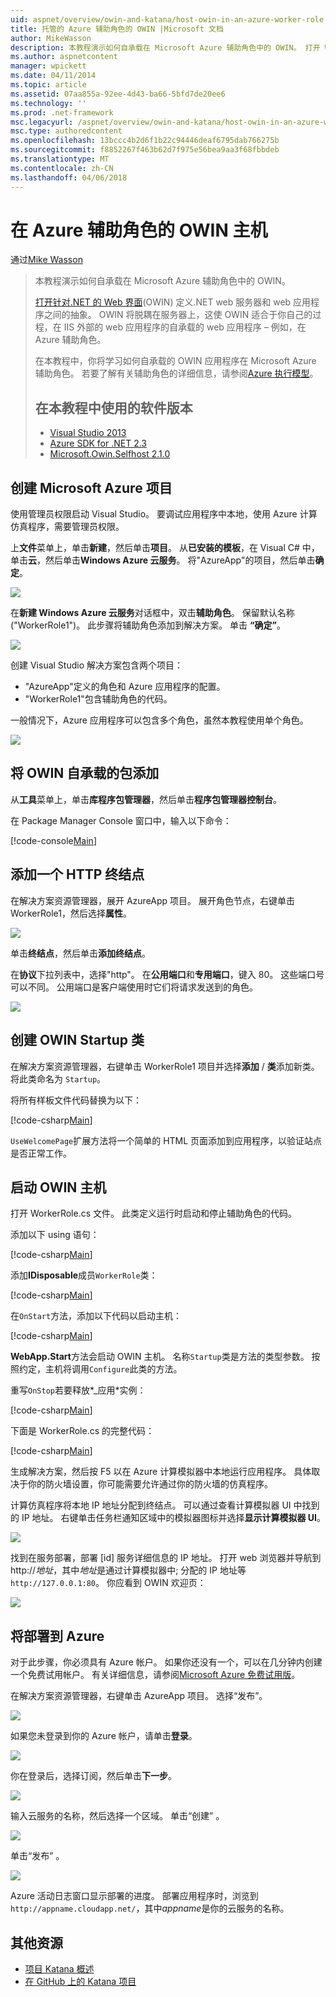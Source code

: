 ```yaml
---
uid: aspnet/overview/owin-and-katana/host-owin-in-an-azure-worker-role
title: 托管的 Azure 辅助角色的 OWIN |Microsoft 文档
author: MikeWasson
description: 本教程演示如何自承载在 Microsoft Azure 辅助角色中的 OWIN。 打开 Web 接口的.NET (OWIN) 定义.NET web 服务器之间的抽象...
ms.author: aspnetcontent
manager: wpickett
ms.date: 04/11/2014
ms.topic: article
ms.assetid: 07aa855a-92ee-4d43-ba66-5bfd7de20ee6
ms.technology: ''
ms.prod: .net-framework
msc.legacyurl: /aspnet/overview/owin-and-katana/host-owin-in-an-azure-worker-role
msc.type: authoredcontent
ms.openlocfilehash: 13bccc4b2d6f1b22c94446deaf6795dab766275b
ms.sourcegitcommit: f8852267f463b62d7f975e56bea9aa3f68fbbdeb
ms.translationtype: MT
ms.contentlocale: zh-CN
ms.lasthandoff: 04/06/2018
---
```

<a name="host-owin-in-an-azure-worker-role"></a>在 Azure 辅助角色的 OWIN 主机
====================
通过[Mike Wasson](https://github.com/MikeWasson)

> 本教程演示如何自承载在 Microsoft Azure 辅助角色中的 OWIN。
> 
> [打开针对.NET 的 Web 界面](http://owin.org/)(OWIN) 定义.NET web 服务器和 web 应用程序之间的抽象。 OWIN 将脱耦在服务器上，这使 OWIN 适合于你自己的过程，在 IIS 外部的 web 应用程序的自承载的 web 应用程序 – 例如，在 Azure 辅助角色。
> 
> 在本教程中，你将学习如何自承载的 OWIN 应用程序在 Microsoft Azure 辅助角色。 若要了解有关辅助角色的详细信息，请参阅[Azure 执行模型](https://azure.microsoft.com/documentation/articles/fundamentals-application-models/#CloudServices)。
> 
> ## <a name="software-versions-used-in-the-tutorial"></a>在本教程中使用的软件版本
> 
> 
> - [Visual Studio 2013](https://www.microsoft.com/visualstudio/eng/2013-downloads)
> - [Azure SDK for .NET 2.3](https://azure.microsoft.com/downloads/)
> - [Microsoft.Owin.Selfhost 2.1.0](http://www.nuget.org/packages/Microsoft.Owin.SelfHost/2.1.0)


## <a name="create-a-microsoft-azure-project"></a>创建 Microsoft Azure 项目

使用管理员权限启动 Visual Studio。 要调试应用程序中本地，使用 Azure 计算仿真程序，需要管理员权限。

上**文件**菜单上，单击**新建**，然后单击**项目**。 从**已安装的模板**，在 Visual C# 中，单击**云**，然后单击**Windows Azure 云服务**。 将"AzureApp"的项目，然后单击**确定**。

[![](host-owin-in-an-azure-worker-role/_static/image2.png)](host-owin-in-an-azure-worker-role/_static/image1.png)

在**新建 Windows Azure 云服务**对话框中，双击**辅助角色**。 保留默认名称 ("WorkerRole1")。 此步骤将辅助角色添加到解决方案。 单击 **“确定”**。

[![](host-owin-in-an-azure-worker-role/_static/image4.png)](host-owin-in-an-azure-worker-role/_static/image3.png)

创建 Visual Studio 解决方案包含两个项目：

- &quot;AzureApp&quot;定义的角色和 Azure 应用程序的配置。
- &quot;WorkerRole1&quot;包含辅助角色的代码。

一般情况下，Azure 应用程序可以包含多个角色，虽然本教程使用单个角色。

![](host-owin-in-an-azure-worker-role/_static/image5.png)

## <a name="add-the-owin-self-host-packages"></a>将 OWIN 自承载的包添加

从**工具**菜单上，单击**库程序包管理器**，然后单击**程序包管理器控制台**。

在 Package Manager Console 窗口中，输入以下命令：

[!code-console[Main](host-owin-in-an-azure-worker-role/samples/sample1.cmd)]

## <a name="add-an-http-endpoint"></a>添加一个 HTTP 终结点

在解决方案资源管理器，展开 AzureApp 项目。 展开角色节点，右键单击 WorkerRole1，然后选择**属性**。

![](host-owin-in-an-azure-worker-role/_static/image6.png)

单击**终结点**，然后单击**添加终结点**。

在**协议**下拉列表中，选择"http"。 在**公用端口**和**专用端口**，键入 80。 这些端口号可以不同。 公用端口是客户端使用时它们将请求发送到的角色。

[![](host-owin-in-an-azure-worker-role/_static/image8.png)](host-owin-in-an-azure-worker-role/_static/image7.png)

## <a name="create-the-owin-startup-class"></a>创建 OWIN Startup 类

在解决方案资源管理器，右键单击 WorkerRole1 项目并选择**添加** / **类**添加新类。 将此类命名为 `Startup`。

将所有样板文件代码替换为以下：

[!code-csharp[Main](host-owin-in-an-azure-worker-role/samples/sample2.cs)]

`UseWelcomePage`扩展方法将一个简单的 HTML 页面添加到应用程序，以验证站点是否正常工作。

## <a name="start-the-owin-host"></a>启动 OWIN 主机

打开 WorkerRole.cs 文件。 此类定义运行时启动和停止辅助角色的代码。

添加以下 using 语句：

[!code-csharp[Main](host-owin-in-an-azure-worker-role/samples/sample3.cs)]

添加**IDisposable**成员`WorkerRole`类：

[!code-csharp[Main](host-owin-in-an-azure-worker-role/samples/sample4.cs)]

在`OnStart`方法，添加以下代码以启动主机：

[!code-csharp[Main](host-owin-in-an-azure-worker-role/samples/sample5.cs?highlight=5)]

**WebApp.Start**方法会启动 OWIN 主机。 名称`Startup`类是方法的类型参数。 按照约定，主机将调用`Configure`此类的方法。

重写`OnStop`若要释放*\_应用*实例：

[!code-csharp[Main](host-owin-in-an-azure-worker-role/samples/sample6.cs)]

下面是 WorkerRole.cs 的完整代码：

[!code-csharp[Main](host-owin-in-an-azure-worker-role/samples/sample7.cs)]

生成解决方案，然后按 F5 以在 Azure 计算模拟器中本地运行应用程序。 具体取决于你的防火墙设置，你可能需要允许通过你的防火墙的仿真程序。

计算仿真程序将本地 IP 地址分配到终结点。 可以通过查看计算模拟器 UI 中找到的 IP 地址。 右键单击任务栏通知区域中的模拟器图标并选择**显示计算模拟器 UI**。

[![](host-owin-in-an-azure-worker-role/_static/image10.png)](host-owin-in-an-azure-worker-role/_static/image9.png)

找到在服务部署，部署 [id] 服务详细信息的 IP 地址。 打开 web 浏览器并导航到 http://<em>地址</em>，其中<em>地址</em>是通过计算模拟器中; 分配的 IP 地址等`http://127.0.0.1:80`。 你应看到 OWIN 欢迎页：

![](host-owin-in-an-azure-worker-role/_static/image11.png)

## <a name="deploy-to-azure"></a>将部署到 Azure

对于此步骤，你必须具有 Azure 帐户。 如果你还没有一个，可以在几分钟内创建一个免费试用帐户。 有关详细信息，请参阅[Microsoft Azure 免费试用版](https://azure.microsoft.com/pricing/free-trial/?WT.mc_id=A261C142F)。

在解决方案资源管理器，右键单击 AzureApp 项目。 选择“发布”。

![](host-owin-in-an-azure-worker-role/_static/image12.png)

如果您未登录到你的 Azure 帐户，请单击**登录**。

[![](host-owin-in-an-azure-worker-role/_static/image14.png)](host-owin-in-an-azure-worker-role/_static/image13.png)

你在登录后，选择订阅，然后单击**下一步**。

[![](host-owin-in-an-azure-worker-role/_static/image16.png)](host-owin-in-an-azure-worker-role/_static/image15.png)

输入云服务的名称，然后选择一个区域。 单击“创建” 。

![](host-owin-in-an-azure-worker-role/_static/image17.png)

单击“发布” 。

[![](host-owin-in-an-azure-worker-role/_static/image19.png)](host-owin-in-an-azure-worker-role/_static/image18.png)

Azure 活动日志窗口显示部署的进度。 部署应用程序时，浏览到`http://appname.cloudapp.net/`，其中*appname*是你的云服务的名称。

## <a name="additional-resources"></a>其他资源

- [项目 Katana 概述](an-overview-of-project-katana.md)
- [在 GitHub 上的 Katana 项目](https://github.com/aspnet/AspNetKatana/)
